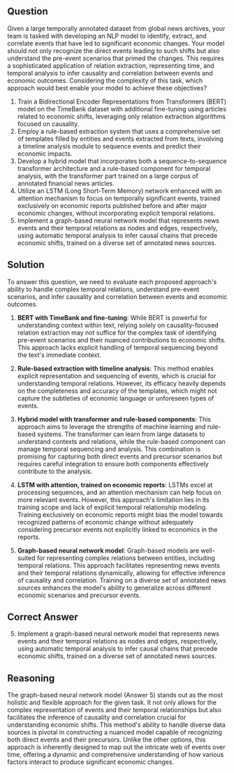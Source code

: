 ## Question

Given a large temporally annotated dataset from global news archives, your team is tasked with developing an NLP model to identify, extract, and correlate events that have led to significant economic changes. Your model should not only recognize the direct events leading to such shifts but also understand the pre-event scenarios that primed the changes. This requires a sophisticated application of relation extraction, representing time, and temporal analysis to infer causality and correlation between events and economic outcomes. Considering the complexity of this task, which approach would best enable your model to achieve these objectives?

1. Train a Bidirectional Encoder Representations from Transformers (BERT) model on the TimeBank dataset with additional fine-tuning using articles related to economic shifts, leveraging only relation extraction algorithms focused on causality.
2. Employ a rule-based extraction system that uses a comprehensive set of templates filled by entities and events extracted from texts, involving a timeline analysis module to sequence events and predict their economic impacts.
3. Develop a hybrid model that incorporates both a sequence-to-sequence transformer architecture and a rule-based component for temporal analysis, with the transformer part trained on a large corpus of annotated financial news articles.
4. Utilize an LSTM (Long Short-Term Memory) network enhanced with an attention mechanism to focus on temporally significant events, trained exclusively on economic reports published before and after major economic changes, without incorporating explicit temporal relations.
5. Implement a graph-based neural network model that represents news events and their temporal relations as nodes and edges, respectively, using automatic temporal analysis to infer causal chains that precede economic shifts, trained on a diverse set of annotated news sources.

## Solution

To answer this question, we need to evaluate each proposed approach's ability to handle complex temporal relations, understand pre-event scenarios, and infer causality and correlation between events and economic outcomes. 

1. **BERT with TimeBank and fine-tuning**: While BERT is powerful for understanding context within text, relying solely on causality-focused relation extraction may not suffice for the complex task of identifying pre-event scenarios and their nuanced contributions to economic shifts. This approach lacks explicit handling of temporal sequencing beyond the text's immediate context.
   
2. **Rule-based extraction with timeline analysis**: This method enables explicit representation and sequencing of events, which is crucial for understanding temporal relations. However, its efficacy heavily depends on the completeness and accuracy of the templates, which might not capture the subtleties of economic language or unforeseen types of events.

3. **Hybrid model with transformer and rule-based components**: This approach aims to leverage the strengths of machine learning and rule-based systems. The transformer can learn from large datasets to understand contexts and relations, while the rule-based component can manage temporal sequencing and analysis. This combination is promising for capturing both direct events and precursor scenarios but requires careful integration to ensure both components effectively contribute to the analysis.

4. **LSTM with attention, trained on economic reports**: LSTMs excel at processing sequences, and an attention mechanism can help focus on more relevant events. However, this approach's limitation lies in its training scope and lack of explicit temporal relationship modeling. Training exclusively on economic reports might bias the model towards recognized patterns of economic change without adequately considering precursor events not explicitly linked to economics in the reports.

5. **Graph-based neural network model**: Graph-based models are well-suited for representing complex relations between entities, including temporal relations. This approach facilitates representing news events and their temporal relations dynamically, allowing for effective inference of causality and correlation. Training on a diverse set of annotated news sources enhances the model's ability to generalize across different economic scenarios and precursor events.

## Correct Answer
5. Implement a graph-based neural network model that represents news events and their temporal relations as nodes and edges, respectively, using automatic temporal analysis to infer causal chains that precede economic shifts, trained on a diverse set of annotated news sources.

## Reasoning

The graph-based neural network model (Answer 5) stands out as the most holistic and flexible approach for the given task. It not only allows for the complex representation of events and their temporal relationships but also facilitates the inference of causality and correlation crucial for understanding economic shifts. This method's ability to handle diverse data sources is pivotal in constructing a nuanced model capable of recognizing both direct events and their precursors. Unlike the other options, this approach is inherently designed to map out the intricate web of events over time, offering a dynamic and comprehensive understanding of how various factors interact to produce significant economic changes.